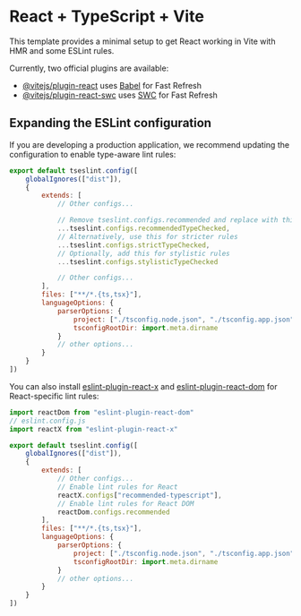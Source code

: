 # React + TypeScript + Vite

This template provides a minimal setup to get React working in Vite with HMR and some ESLint rules.

Currently, two official plugins are available:

- [@vitejs/plugin-react](https://github.com/vitejs/vite-plugin-react/blob/main/packages/plugin-react) uses [Babel](https://babeljs.io/) for Fast Refresh
- [@vitejs/plugin-react-swc](https://github.com/vitejs/vite-plugin-react/blob/main/packages/plugin-react-swc) uses [SWC](https://swc.rs/) for Fast Refresh

## Expanding the ESLint configuration

If you are developing a production application, we recommend updating the configuration to enable type-aware lint rules:

```js
export default tseslint.config([
	globalIgnores(["dist"]),
	{
		extends: [
			// Other configs...

			// Remove tseslint.configs.recommended and replace with this
			...tseslint.configs.recommendedTypeChecked,
			// Alternatively, use this for stricter rules
			...tseslint.configs.strictTypeChecked,
			// Optionally, add this for stylistic rules
			...tseslint.configs.stylisticTypeChecked

			// Other configs...
		],
		files: ["**/*.{ts,tsx}"],
		languageOptions: {
			parserOptions: {
				project: ["./tsconfig.node.json", "./tsconfig.app.json"],
				tsconfigRootDir: import.meta.dirname
			}
			// other options...
		}
	}
])
```

You can also install [eslint-plugin-react-x](https://github.com/Rel1cx/eslint-react/tree/main/packages/plugins/eslint-plugin-react-x) and [eslint-plugin-react-dom](https://github.com/Rel1cx/eslint-react/tree/main/packages/plugins/eslint-plugin-react-dom) for React-specific lint rules:

```js
import reactDom from "eslint-plugin-react-dom"
// eslint.config.js
import reactX from "eslint-plugin-react-x"

export default tseslint.config([
	globalIgnores(["dist"]),
	{
		extends: [
			// Other configs...
			// Enable lint rules for React
			reactX.configs["recommended-typescript"],
			// Enable lint rules for React DOM
			reactDom.configs.recommended
		],
		files: ["**/*.{ts,tsx}"],
		languageOptions: {
			parserOptions: {
				project: ["./tsconfig.node.json", "./tsconfig.app.json"],
				tsconfigRootDir: import.meta.dirname
			}
			// other options...
		}
	}
])
```

